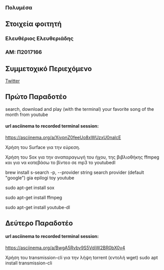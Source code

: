 ### Πολυμέσα  

## Στοιχεία φοιτητή  
### Ελευθέριος Ελευθεριάδης
### ΑΜ: Π2017166

## Συμμετοχικό Περιεχόμενο

[Twitter](https://twitter.com/SJB8gUqGuj2tQz5)

## Πρώτο Παραδοτέο
search, download and play (with the terminal) your favorite song of the month from youtube

#### url asciinema to recorded terminal session: 

https://asciinema.org/a/XjvpnZ0feeUo8xWUzxU0nalcE

Χρήση του Surface για την εύρεση.

Χρήση του Sox για την αναπαραγωγή του ήχου, της βιβλιοθήκης ffmpeg και για να κατεβάσω το βίντεο σε mp3 το youtubedl 

brew install s-search
-p, --provider string search provider (default "google")
gia epilogi toy youtube

sudo apt-get install sox

sudo apt-get install ffmpeg

sudo apt-get install youtube-dl

## Δεύτερο Παραδοτέο
#### url asciinema to recorded terminal session: 
 
https://asciinema.org/a/BwgA5Rvbv9S5VdiW2BR0bX0v4

Χρήση του transmission-cli για την λήψη torrent (εντολή wget)
sudo apt install transmission-cli
